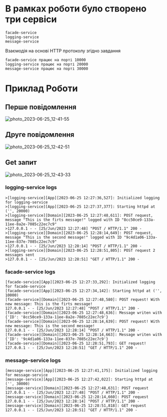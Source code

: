 # В рамкаx роботи було створено три сервіси
```
facade-service
logging-service
message-service
```
Взаємодія на основі HTTP протоколу згідно завдання
```
facade-service працює на порті 10000
logging-service працює на порті 20000 
message-service працює на порті 30000
```

# Приклад Роботи
## Перше повідомлення
![photo_2023-06-25_12-41-55](https://github.com/rushpeal/DSlab/assets/47487412/aaeacf8b-19a4-4dd3-a5ae-4ec0e1ed1f49)

## Друге повідомлення 
![photo_2023-06-25_12-42-51](https://github.com/rushpeal/DSlab/assets/47487412/9d9d7068-e015-47df-a764-5e43316eadc9)

## Get запит
![photo_2023-06-25_12-43-33](https://github.com/rushpeal/DSlab/assets/47487412/47473ef8-f144-470e-87c1-12668d793d5e)

### logging-service logs
```
>[logging-service][App][2023-06-25 12:27:36,527]: Initialized logging for logging-service
>[logging-service][App][2023-06-25 12:27:37,377]: Starting httpd at ('', 20000)
>[logging-service][Domain][2023-06-25 12:27:48,611]: POST request, message "This is the firts message!" logged with ID "8cc50ce9-133a-11ee-8a2e-7085c22ec7c9"
>127.0.0.1 - - [25/Jun/2023 12:27:48] "POST / HTTP/1.1" 200 -
>[logging-service][Domain][2023-06-25 12:28:14,649]: POST request, message "This is the second message!" logged with ID "9c4d1a06-133a-11ee-837e-7085c22ec7c9"
>127.0.0.1 - - [25/Jun/2023 12:28:14] "POST / HTTP/1.1" 200 -
>[logging-service][Domain][2023-06-25 12:28:51,805]: POST request 2 messages sent
>127.0.0.1 - - [25/Jun/2023 12:28:51] "GET / HTTP/1.1" 200 -
```

### facade-service logs
```
[facade-service][App][2023-06-25 12:27:33,292]: Initialized logging for facade-service
[facade-service][App][2023-06-25 12:27:34,142]: Starting httpd at ('', 10000)
[facade-service][Domain][2023-06-25 12:27:48,580]: POST request! With new message: This is the firts message!
127.0.0.1 - - [25/Jun/2023 12:27:48] "POST / HTTP/1.1" 200 -
[facade-service][Domain][2023-06-25 12:27:48,636]: Message writen with {'ID': '8cc50ce9-133a-11ee-8a2e-7085c22ec7c9'}
[facade-service][Domain][2023-06-25 12:28:14,639]: POST request! With new message: This is the second message!
127.0.0.1 - - [25/Jun/2023 12:28:14] "POST / HTTP/1.1" 200 -
[facade-service][Domain][2023-06-25 12:28:14,663]: Message writen with {'ID': '9c4d1a06-133a-11ee-837e-7085c22ec7c9'}
[facade-service][Domain][2023-06-25 12:28:51,793]: GET request!
127.0.0.1 - - [25/Jun/2023 12:28:51] "GET / HTTP/1.1" 200 -
```

### message-service logs
```
[message-service][App][2023-06-25 12:27:41,175]: Initialized logging for message-service
[message-service][App][2023-06-25 12:27:42,022]: Starting httpd at ('', 30000)
[message-service][Domain][2023-06-25 12:27:48,631]: POST request
127.0.0.1 - - [25/Jun/2023 12:27:48] "POST / HTTP/1.1" 200 -
[message-service][Domain][2023-06-25 12:28:14,660]: POST request
127.0.0.1 - - [25/Jun/2023 12:28:14] "POST / HTTP/1.1" 200 -
[message-service][Domain][2023-06-25 12:28:51,818]: GET request
127.0.0.1 - - [25/Jun/2023 12:28:51] "GET / HTTP/1.1" 200 -
```
